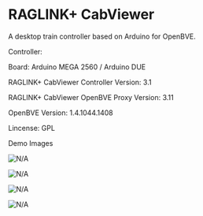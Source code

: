 # RAGLINK+ CabViewer
A desktop train controller based on Arduino for OpenBVE.

Controller:

Board: Arduino MEGA 2560 / Arduino DUE

RAGLINK+ CabViewer Controller Version: 3.1

RAGLINK+ CabViewer OpenBVE Proxy Version: 3.11

OpenBVE Version: 1.4.1044.1408

Lincense: GPL

Demo Images

![N/A](https://raw.githubusercontent.com/TSDArthur/RAGDOLLCAT/master/Demo%20Images/Controller_3.jpg)

![N/A](https://raw.githubusercontent.com/TSDArthur/RAGDOLLCAT/master/Demo%20Images/Controller_2.jpg)

![N/A](https://raw.githubusercontent.com/TSDArthur/RAGDOLLCAT/master/Demo%20Images/Controller_1.jpg)

![N/A](https://raw.githubusercontent.com/TSDArthur/RAGDOLLCAT/master/Demo%20Images/Control%20Panel.jpg)
